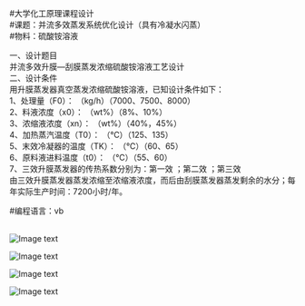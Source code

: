 #大学化工原理课程设计<br>
#课题：并流多效蒸发系统优化设计（具有冷凝水闪蒸）<br>
#物料：硫酸铵溶液<br>


一、设计题目<br>
并流多效升膜—刮膜蒸发浓缩硫酸铵溶液工艺设计<br>
二、设计条件<br>
    用升膜蒸发器真空蒸发浓缩硫酸铵溶液，已知设计条件如下：<br>
    1、处理量（F0）：        （kg/h）（7000、7500、8000）<br>
    2、料液浓度（x0）：        （wt%）（8%、10%）<br>
    3、浓缩液浓度（xn）：        （wt%）（40%，45%）<br>
    4、加热蒸汽温度（T0）：        （℃）（125、135）<br>
    5、末效冷凝器的温度（TK）：        （℃）（60、65）<br>
    6、原料液进料温度（t0）：        （℃）（55、60）<br>
    7、三效升膜蒸发器的传热系数分别为：第一效 ；第二效 ；第三效 <br>
    由三效升膜蒸发器蒸发浓缩至浓缩液浓度，而后由刮膜蒸发器蒸发剩余的水分；每年实际生产时间：7200小时/年。<br>


#编程语言：vb
<br><br>

![Image text](https://github.com/Helltab/curriculum_design-/blob/master/images/01.png)

![Image text](https://github.com/Helltab/curriculum_design-/blob/master/images/02.png)

![Image text](https://github.com/Helltab/curriculum_design-/blob/master/images/03.png)

![Image text](https://github.com/Helltab/curriculum_design-/blob/master/images/04.png)
